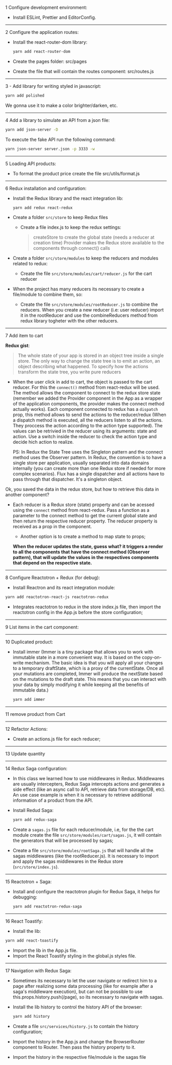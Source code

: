 1 Configure development environment:

- Install ESLint, Prettier and EditorConfig.

---

2 Configure the application routes:

- Install the react-router-dom library:
  ```sh
  yarn add react-router-dom
  ```
- Create the pages folder: src/pages

- Create the file that will contain the routes component: src/routes.js

---

3 - Add library for writing styled in javascript:

```sh
yarn add polished
```

We gonna use it to make a color brighter/darken, etc.

---

4 Add a library to simulate an API from a json file:

```sh
yarn add json-server -D
```

To execute the fake API run the following command:

```sh
yarn json-server server.json -p 3333 -w
```

---

5 Loading API products:

- To format the product price create the file src/utils/format.js

---

6 Redux installation and configuration:

- Install the Redux library and the react integration lib:

  ```sh
  yarn add redux react-redux
  ```

- Create a folder `src/store` to keep Redux files

  - Create a file index.js to keep the redux settings:

    > createStore to create the global state (needs a reducer at creation time)
    > Provider makes the Redux store available to the components through connect() calls

- Create a folder `src/store/modules` to keep the reducers and modules related to redux:
  - Create the file `src/store/modules/cart/reducer.js` for the cart reducer
- When the project has many reducers its necessary to create a file/module to combine them, so:
  - Create the file `src/store/modules/rootReducer.js` to combine the reducers. When you create a new reducer (i.e: user reducer) import it in the rootReducer and use the combineReducers method from redux library togheter with the other reducers.

---

7 Add item to cart

**Redux gist**:

> The whole state of your app is stored in an object tree inside a single store. The only way to change the state tree is to emit an action, an object describing what happened. To specify how the actions transform the state tree, you write pure reducers

- When the user click in add to cart, the object is passed to the cart reducer.
  For this the `connect()` method from react-redux will be used. The method allows the component to connect to the redux store state (remember we added the Provider component in the App as a wrapper of the application components, the provider makes the connect method actually works).
  Each component connected to redux has a `dispatch` prop, this method allows to send the actions to the reducer/redux (When a dispatch method is executed, all the reducers listen to all the actions. They proccess the action according to the action type supported).
  The values can be retrivied in the reducer using its arguments: state and action. Use a switch inside the reducer to check the action type and decide hich action to realize.

  PS: In Redux the State Tree uses the Singleton pattern and the connect method uses the Observer pattern.
  In Redux, the convention is to have a single store per application, usually separated into data domains internally (you can create more than one Redux store if needed for more complex scenarios). Flux has a single dispatcher and all actions have to pass through that dispatcher. It's a singleton object.

Ok, you saved the data in the redux store,
but how to retrieve this data in another component?

- Each reducer is a Redux store (state) property and can be acessed using the `connect` method from react-redux.
  Pass a function as a parameter to the connect method to
  get the current global state and then return the respective reducer property.
  The reducer property is received as a prop in the component.

  - Another option is to create a method to map state to props;

  **When the reducer updates the state, guess what? it triggers a render to all the components that have the connect method (Observer pattern), that will update the values in the respectives components that depend on the respective state.**

---

8 Configure Reactotron + Redux (for debug):

- Install Reactron and its react integration module:

```sh
yarn add reactotron-react-js reactotron-redux
```

- Integrates reactotron to redux in the store index.js file, then import the
  reactotron config in the App.js before the store configuration;

---

9 List items in the cart component:

---

10 Duplicated product:

- Install immer (Immer is a tiny package that allows you to work with immutable state in a more convenient way. It is based on the copy-on-write mechanism. The basic idea is that you will apply all your changes to a temporary draftState, which is a proxy of the currentState. Once all your mutations are completed, Immer will produce the nextState based on the mutations to the draft state. This means that you can interact with your data by simply modifying it while keeping all the benefits of immutable data.)
  ```sh
  yarn add immer
  ```

---

11 remove product from Cart

---

12 Refactor Actions:

- Create an actions.js file for each reducer;

---

13 Update quantity

---

14 Redux Saga configuration:

- In this class we learned how to use middlewares in Redux.
  Middlewares are usually intercepters, Redux Saga intercepts actions
  and generates a side effect (like an async call to API, retrieve data from
  storage/DB, etc).
  An use case example is when it is necessary to retrieve additional information
  of a product from the API.

- Install Redud Saga:

  ```sh
  yarn add redux-saga
  ```

- Create a `sagas.js` file for each reducer/module, i.e, for the the cart module
  create the file `src/store/modules/cart/sagas.js`, it will contain the generators
  that will be processed by sagas;

- Create a file `src/store/modules/rootSaga.js` that will handle all the sagas middlewares
  (like the rootReducer.js). It is necessary to import and apply the sagas middlewares
  in the Redux store (`src/store/index.js`).

---

15 Reactotron + Saga:

- Install and configure the reactotron plugin for Redux Saga, it helps for debugging:
  ```sh
  yarn add reactotron-redux-saga
  ```

---

16 React Toastify:

- Install the lib:

```sh
yarn add react-toastify
```

- Import the lib in the App.js file.
- Import the React Toastify styling in the global.js styles file.

---

17 Navigation with Redux Saga:

- Sometimes its necessary to let the user navigate or redirect him to a page after
  realizing some data processing (like for example after a saga's middleware execution),
  but can not be possible to use this.props.history.push(/page), so its necessary
  to navigate with sagas.

- Install the lib history to control the history API of the browser:

  ```sh
  yarn add history
  ```

- Create a file `src/services/history.js` to contain the history configuration;
- Import the history in the App.js and change the BrowserRouter component to Router.
  Then pass the history property to it.
- Import the history in the respective file/module is the sagas file
